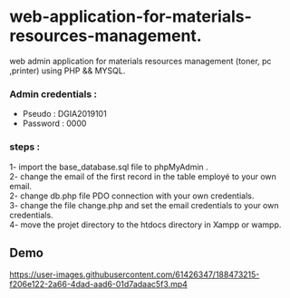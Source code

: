 # web-application-for-materials-resources-management.
web admin application for materials resources management (toner, pc ,printer) using PHP &amp;&amp; MYSQL.
### Admin credentials : 
- Pseudo : DGIA2019101
- Password : 0000
### steps :
1- import the base_database.sql file to phpMyAdmin .<br>
2- change the email of the first record in the table employé to your own email.<br>
2- change db.php file PDO connection with your own credentials.<br>
3- change the file change.php and set the email credentials to your own credentials.<br>
4- move the projet directory to the htdocs directory in Xampp or wampp.<br>
## Demo
https://user-images.githubusercontent.com/61426347/188473215-f206e122-2a66-4dad-aad6-01d7adaac5f3.mp4

